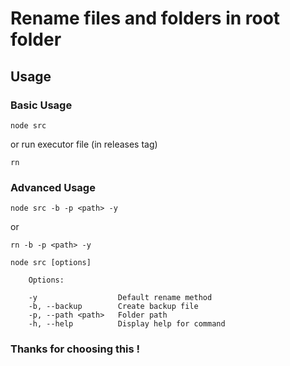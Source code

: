 # Rename files and folders in root folder

## Usage

### Basic Usage

```shell
node src
```

or run executor file (in releases tag)

```shell
rn
```

### Advanced Usage

```shell
node src -b -p <path> -y
```

or

```shell
rn -b -p <path> -y
```

```console
node src [options]

    Options:

	-y					Default rename method
	-b, --backup		Create backup file
	-p, --path <path>	Folder path
	-h, --help			Display help for command
```

### Thanks for choosing this !
